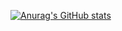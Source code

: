 [![Anurag's GitHub stats](https://github-readme-stats.vercel.app/api?username=MotorTruck1221&show_icons=true&theme=dark)](https://github.com/anuraghazra/github-readme-stats)
